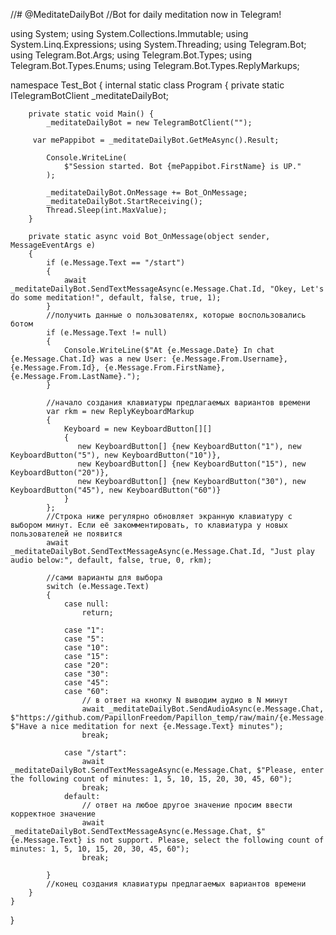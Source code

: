 //# @MeditateDailyBot
//Bot for daily meditation now in Telegram!

using System;
using System.Collections.Immutable;
using System.Linq.Expressions;
using System.Threading;
using Telegram.Bot;
using Telegram.Bot.Args;
using Telegram.Bot.Types;
using Telegram.Bot.Types.Enums;
using Telegram.Bot.Types.ReplyMarkups;

namespace Test_Bot {
    internal static class Program {
        private static ITelegramBotClient _meditateDailyBot;

        private static void Main() {
            _meditateDailyBot = new TelegramBotClient("");

         var mePappibot = _meditateDailyBot.GetMeAsync().Result;

            Console.WriteLine(
                $"Session started. Bot {mePappibot.FirstName} is UP."
            );

            _meditateDailyBot.OnMessage += Bot_OnMessage;
            _meditateDailyBot.StartReceiving();
            Thread.Sleep(int.MaxValue);
        }
        
        private static async void Bot_OnMessage(object sender, MessageEventArgs e)
        {
            if (e.Message.Text == "/start")
            {
                await _meditateDailyBot.SendTextMessageAsync(e.Message.Chat.Id, "Okey, Let's do some meditation!", default, false, true, 1);
            }
            //получить данные о пользователях, которые воспользовались ботом
            if (e.Message.Text != null)
            {
                Console.WriteLine($"At {e.Message.Date} In chat {e.Message.Chat.Id} was a new User: {e.Message.From.Username}, {e.Message.From.Id}, {e.Message.From.FirstName}, {e.Message.From.LastName}.");
            }

            //начало создания клавиатуры предлагаемых вариантов времени
            var rkm = new ReplyKeyboardMarkup
            {
                Keyboard = new KeyboardButton[][]
                {
                   new KeyboardButton[] {new KeyboardButton("1"), new KeyboardButton("5"), new KeyboardButton("10")},
                   new KeyboardButton[] {new KeyboardButton("15"), new KeyboardButton("20")},
                   new KeyboardButton[] {new KeyboardButton("30"), new KeyboardButton("45"), new KeyboardButton("60")}
                }
            };
            //Строка ниже регулярно обновляет экранную клавиатуру с выбором минут. Если её закомментировать, то клавиатура у новых пользователей не появится
            await _meditateDailyBot.SendTextMessageAsync(e.Message.Chat.Id, "Just play audio below:", default, false, true, 0, rkm);
            
            //сами варианты для выбора
            switch (e.Message.Text)
            {
                case null:
                    return;
                
                case "1":
                case "5":
                case "10":
                case "15":
                case "20":
                case "30":
                case "45":
                case "60":
                    // в ответ на кнопку N выводим аудио в N минут
                    await _meditateDailyBot.SendAudioAsync(e.Message.Chat, $"https://github.com/PapillonFreedom/Papillon_temp/raw/main/{e.Message.Text}min.ogg", $"Have a nice meditation for next {e.Message.Text} minutes");
                    break;
                
                case "/start":
                    await _meditateDailyBot.SendTextMessageAsync(e.Message.Chat, $"Please, enter the following count of minutes: 1, 5, 10, 15, 20, 30, 45, 60");
                    break;
                default:
                    // ответ на любое другое значение просим ввести корректное значение
                    await _meditateDailyBot.SendTextMessageAsync(e.Message.Chat, $"{e.Message.Text} is not support. Please, select the following count of minutes: 1, 5, 10, 15, 20, 30, 45, 60");
                    break;
                
            }
            //конец создания клавиатуры предлагаемых вариантов времени
        }
    }
}
